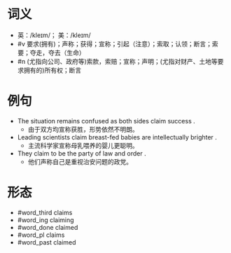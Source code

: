 # 词义
- 英：/kleɪm/； 美：/kleɪm/
- #v 要求(拥有)；声称；获得；宣称；引起（注意）；索取；认领；断言；索要；夺走，夺去（生命）
- #n (尤指向公司、政府等)索款，索赔；宣称；声明；(尤指对财产、土地等要求拥有的)所有权；断言
# 例句
- The situation remains confused as both sides claim success .
	- 由于双方均宣称获胜，形势依然不明朗。
- Leading scientists claim breast-fed babies are intellectually brighter .
	- 主流科学家宣称母乳喂养的婴儿更聪明。
- They claim to be the party of law and order .
	- 他们声称自己是重视治安问题的政党。
# 形态
- #word_third claims
- #word_ing claiming
- #word_done claimed
- #word_pl claims
- #word_past claimed

